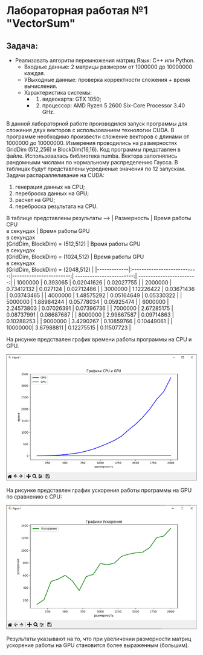# Лабораторная работая №1 "VectorSum"
## Задача: 
- Реализовать алгоритм перемножения матриц Язык: C++ или Python.<br />
    - Входные данные: 2 матрицы размером от 1000000 до 10000000 каждая.<br />
    - УВыходные данные: проверка корректности сложения + время вычисления.
    - Характеристика системы: 
        - 1. видеокарта: GTX 1050;
        - 2. процессор: AMD Ryzen 5 2600 Six-Core Processor 3.40 GHz. 

В данной лабораторной работе производился запуск программы для сложения двух векторов с использованием технологии CUDA. В программе необходимо произвести сложение векторов с длинами от 1000000 до 10000000. Измерения проводились на размерностях GridDim (512,256) и BlockDim(16,16). Код программы представлен в файле. Использовалась библиотека numba. Вектора заполнялись рандомными числами по нормальному распределению Гаусса. В таблицах будут представлены усредненые значения по 12 запускам.<br />
Задачи распараллеливание на CUDA:
1. генерация данных на CPU;
2. переброска данных на GPU;
3. расчет на GPU;
4. переброска результата на CPU.   

В таблице представлены результаты -->
| Размерность | Время работы CPU <br /> в секундах | Время работы GPU <br /> в секундах <br /> (GridDim, BlockDim) = (512,512) | Время работы GPU <br /> в секундах <br /> (GridDim, BlockDim) = (1024,512) | Время работы GPU <br /> в секундах <br /> (GridDim, BlockDim) = (2048,512) |
|-------------|:---------------------------:|------------------------:| ------------------------:| ------------------------:|
| 1000000 | 0.393065   | 0.02041626 | 0.02027755 |
| 2000000 | 0.73412132 | 0.027124   | 0.02712486 |
| 3000000 | 1.12226422 | 0.03671436 | 0.03743465 |
| 4000000 | 1.48575292 | 0.05164649 | 0.05330322 |
| 5000000 | 1.88984244 | 0.05778034 | 0.05925474 |
| 6000000 | 2.24573803 | 0.07026391 | 0.07396736 |
| 7000000 | 2.67285175 | 0.08737991 | 0.08687687 |
| 8000000 | 2.99867587 | 0.09714863 | 0.10288253 |
| 9000000 | 3.4290267  | 0.10859766 | 0.10449061 |
| 10000000| 3.67988811 | 0.12275515 | 0.11507723 |



На рисунке предствален график времени работы программы на CPU и GPU. 

![График](https://github.com/BandooSs/my_HPC-Samara/blob/main/LR_1/Время_CPU_GPU.jpg)

На рисунке представлен график ускорения работы программы на GPU по сравнению с CPU:

![График](https://github.com/BandooSs/my_HPC-Samara/blob/main/LR_1/Ускорение.jpg)

Результаты указывают на то, что при увеличении размерности матриц ускорение работы на GPU становится более выраженным (большим).  

